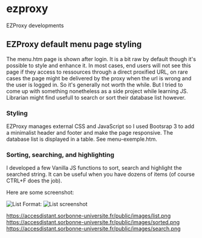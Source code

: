 # ezproxy
EZProxy developments

## EZProxy default menu page styling

The menu.htm page is shown after login. It is a bit raw by default though it's possible to style and enhance it. In most cases, end users will not see this page if they access to ressources through a direct proxified URL, on rare cases the page might be delivered by the proxy when the url is wrong and the user is logged in. So it's generally not worth the while. But I tried to come up with something nonetheless as a side project while learning JS. Librarian might find usefull to search or sort their database list however.

### Styling

EZProxy manages external CSS and JavaScript so I used Bootsrap 3 to add a minimalist header and footer and make the page responsive. The database list is displayed in a table. See menu-exemple.htm.

### Sorting, searching, and highlighting

I developed a few Vanilla JS functions to sort, search and highlight the searched string. It can be useful when you have dozens of items (of course CTRL+F does the job).

Here are some screenshot: 

![List](/images/logo.png)
Format: ![List screenshot](https://accesdistant.sorbonne-universite.fr/public/images/list.png)


https://accesdistant.sorbonne-universite.fr/public/images/list.png
https://accesdistant.sorbonne-universite.fr/public/images/sorted.png
https://accesdistant.sorbonne-universite.fr/public/images/search.png
